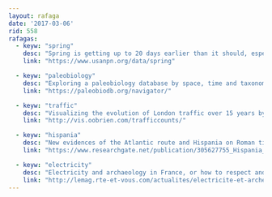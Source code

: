 ```yaml
---
layout: rafaga
date: '2017-03-06'
rid: 558
rafagas:
  - keyw: "spring"
    desc: "Spring is getting up to 20 days earlier than it should, especially in the South"
    link: "https://www.usanpn.org/data/spring"

  - keyw: "paleobiology"
    desc: "Exploring a paleobiology database by space, time and taxonomy"
    link: "https://paleobiodb.org/navigator/"

  - keyw: "traffic"
    desc: "Visualizing the evolution of London traffic over 15 years by vehicle type and trends"
    link: "http://vis.oobrien.com/trafficcounts/"

  - keyw: "hispania"
    desc: "New evidences of the Atlantic route and Hispania on Roman times"
    link: "https://www.researchgate.net/publication/305627755_Hispania_and_the_Atlantic_Route_in_Roman_Times_new_Approaches_to_Ports_and_Trade_Hispania_and_the_atlantic_route_in_roman_times"

  - keyw: "electricity"
    desc: "Electricity and archaeology in France, or how to respect and give value to Roman remains"
    link: "http://lemag.rte-et-vous.com/actualites/electricite-et-archeologie-lhistoire-dune-voie-antique-dans-la-revue-archeopages"
---
```

